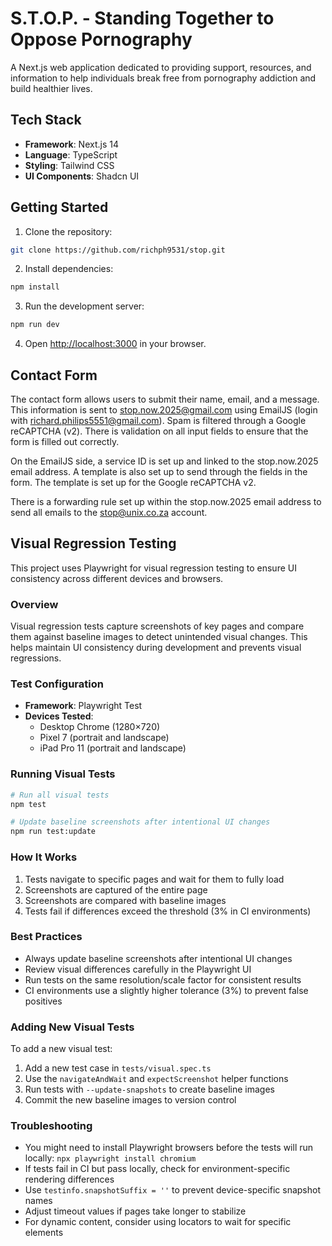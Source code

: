 # S.T.O.P. - Standing Together to Oppose Pornography

A Next.js web application dedicated to providing support, resources, and information to help individuals break free from pornography addiction and build healthier lives.

## Tech Stack

- **Framework**: Next.js 14
- **Language**: TypeScript
- **Styling**: Tailwind CSS
- **UI Components**: Shadcn UI

## Getting Started

1. Clone the repository:

```bash
git clone https://github.com/richph9531/stop.git
```

2. Install dependencies:

```bash
npm install
```

3. Run the development server:

```bash
npm run dev
```

4. Open [http://localhost:3000](http://localhost:3000) in your browser.

## Contact Form

The contact form allows users to submit their name, email, and a message. This information is sent to stop.now.2025@gmail.com using EmailJS (login with richard.philips5551@gmail.com). Spam is filtered through a Google reCAPTCHA (v2). There is validation on all input fields to ensure that the form is filled out correctly.

On the EmailJS side, a service ID is set up and linked to the stop.now.2025 email address. A template is also set up to send through the fields in the form. The template is set up for the Google reCAPTCHA v2.

There is a forwarding rule set up within the stop.now.2025 email address to send all emails to the stop@unix.co.za account.

## Visual Regression Testing

This project uses Playwright for visual regression testing to ensure UI consistency across different devices and browsers.

### Overview

Visual regression tests capture screenshots of key pages and compare them against baseline images to detect unintended visual changes. This helps maintain UI consistency during development and prevents visual regressions.

### Test Configuration

- **Framework**: Playwright Test
- **Devices Tested**:
  - Desktop Chrome (1280×720)
  - Pixel 7 (portrait and landscape)
  - iPad Pro 11 (portrait and landscape)

### Running Visual Tests

```bash
# Run all visual tests
npm test

# Update baseline screenshots after intentional UI changes
npm run test:update
```

### How It Works

1. Tests navigate to specific pages and wait for them to fully load
2. Screenshots are captured of the entire page
3. Screenshots are compared with baseline images
4. Tests fail if differences exceed the threshold (3% in CI environments)

### Best Practices

- Always update baseline screenshots after intentional UI changes
- Review visual differences carefully in the Playwright UI
- Run tests on the same resolution/scale factor for consistent results
- CI environments use a slightly higher tolerance (3%) to prevent false positives

### Adding New Visual Tests

To add a new visual test:

1. Add a new test case in `tests/visual.spec.ts`
2. Use the `navigateAndWait` and `expectScreenshot` helper functions
3. Run tests with `--update-snapshots` to create baseline images
4. Commit the new baseline images to version control

### Troubleshooting

- You might need to install Playwright browsers before the tests will run locally: `npx playwright install chromium`
- If tests fail in CI but pass locally, check for environment-specific rendering differences
- Use `testinfo.snapshotSuffix = ''` to prevent device-specific snapshot names
- Adjust timeout values if pages take longer to stabilize
- For dynamic content, consider using locators to wait for specific elements
